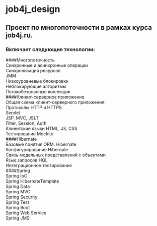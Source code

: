 # job4j_design
## Проект по многопоточности в рамках курса job4j.ru.
### Включает следующие технологии:
####Многопоточность</br>
Синхронные и асинхронные операции</br>
Синхронизация ресурсов</br>
JMM</br>
Низкоуровневые блокировки</br>
Неблокирующие алгоритмы</br>
Потокобезопасные коллекции</br>
####Клиент-серверное приложение</br>
Общая схема клиент-серверного приложения</br>
Протоколы HTTP и HTTPS</br>
Servlet</br>
JSP, MVC, JSLT</br>
Filter, Session, Auth</br>
Клиентские языки HTML, JS, CSS</br>
Тестирование Mockito</br>
####Hibernate</br>
Базовые понятия ORM. Hibernate</br>
Конфигурирование Hibernate</br>
Связь модельных представлений с объектами</br>
Язык запросов HQL</br>
Интеграционное тестирование</br>
####Spring</br>
Spring IoC</br>
Spring HibernateTemplate</br>
Spring Data</br>
Spring MVC</br>
Spring Security</br>
Spring Test</br>
Spring Boot</br>
Spring Web Service</br>
Spring JMS</br>